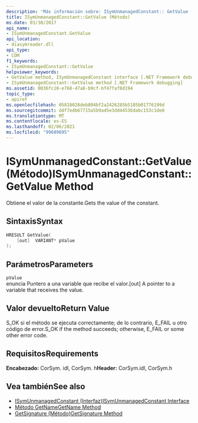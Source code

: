 ```yaml
---
description: 'Más información sobre: ISymUnmanagedConstant:: GetValue (método)'
title: ISymUnmanagedConstant::GetValue (Método)
ms.date: 03/30/2017
api_name:
- ISymUnmanagedConstant.GetValue
api_location:
- diasymreader.dll
api_type:
- COM
f1_keywords:
- ISymUnmanagedConstant::GetValue
helpviewer_keywords:
- GetValue method, ISymUnmanagedConstant interface [.NET Framework debugging]
- ISymUnmanagedConstant::GetValue method [.NET Framework debugging]
ms.assetid: 0036fc10-e768-47a8-b9cf-bf47faf8d194
topic_type:
- apiref
ms.openlocfilehash: 05818028deb804bf2a2426285b5185b01776199d
ms.sourcegitcommit: ddf7edb67715a5b9a45e3dd44536dabc153c1de0
ms.translationtype: MT
ms.contentlocale: es-ES
ms.lasthandoff: 02/06/2021
ms.locfileid: "99689695"
---
```

# <a name="isymunmanagedconstantgetvalue-method"></a><span data-ttu-id="f1519-103">ISymUnmanagedConstant::GetValue (Método)</span><span class="sxs-lookup"><span data-stu-id="f1519-103">ISymUnmanagedConstant::GetValue Method</span></span>

<span data-ttu-id="f1519-104"> Obtiene el valor de la constante.</span><span class="sxs-lookup"><span data-stu-id="f1519-104">Gets the value of the constant.</span></span>  
  
## <a name="syntax"></a><span data-ttu-id="f1519-105">Sintaxis</span><span class="sxs-lookup"><span data-stu-id="f1519-105">Syntax</span></span>  
  
```cpp  
HRESULT GetValue(  
    [out]  VARIANT* pValue  
);  
```  
  
## <a name="parameters"></a><span data-ttu-id="f1519-106">Parámetros</span><span class="sxs-lookup"><span data-stu-id="f1519-106">Parameters</span></span>  

 `pValue`  
 <span data-ttu-id="f1519-107">enuncia Puntero a una variable que recibe el valor.</span><span class="sxs-lookup"><span data-stu-id="f1519-107">[out] A pointer to a variable that receives the value.</span></span>  
  
## <a name="return-value"></a><span data-ttu-id="f1519-108">Valor devuelto</span><span class="sxs-lookup"><span data-stu-id="f1519-108">Return Value</span></span>  

 <span data-ttu-id="f1519-109">S_OK si el método se ejecuta correctamente; de lo contrario, E_FAIL u otro código de error.</span><span class="sxs-lookup"><span data-stu-id="f1519-109">S_OK if the method succeeds; otherwise, E_FAIL or some other error code.</span></span>  
  
## <a name="requirements"></a><span data-ttu-id="f1519-110">Requisitos</span><span class="sxs-lookup"><span data-stu-id="f1519-110">Requirements</span></span>  

 <span data-ttu-id="f1519-111">**Encabezado:** CorSym. idl, CorSym. h</span><span class="sxs-lookup"><span data-stu-id="f1519-111">**Header:** CorSym.idl, CorSym.h</span></span>  
  
## <a name="see-also"></a><span data-ttu-id="f1519-112">Vea también</span><span class="sxs-lookup"><span data-stu-id="f1519-112">See also</span></span>

- [<span data-ttu-id="f1519-113">ISymUnmanagedConstant (Interfaz)</span><span class="sxs-lookup"><span data-stu-id="f1519-113">ISymUnmanagedConstant Interface</span></span>](isymunmanagedconstant-interface.md)
- [<span data-ttu-id="f1519-114">Método GetName</span><span class="sxs-lookup"><span data-stu-id="f1519-114">GetName Method</span></span>](isymunmanagedconstant-getname-method.md)
- [<span data-ttu-id="f1519-115">GetSignature (Método)</span><span class="sxs-lookup"><span data-stu-id="f1519-115">GetSignature Method</span></span>](isymunmanagedconstant-getsignature-method.md)
